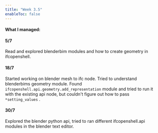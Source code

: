 ```yaml
---
title: "Week 3.5"
enableToc: false
---
```

#### What I managed:
#### 5/7
Read and explored blenderbim modules and how to create geometry in ifcopenshell. 
#### 18/7
Started working on blender mesh to ifc node.
Tried to understand blenderbims geometry module.
Found `ifcopenshell.api.geometry.add_representation` module and tried to run it with the existing api node, but couldn't figure out how to pass `*setting_values` . 
#### 30/7
Explored the blender python api, tried to ran different ifcopenshell.api modules in the blender text editor.
